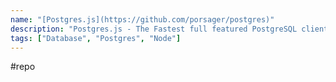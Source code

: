 ```yaml
---
name: "[Postgres.js](https://github.com/porsager/postgres)"
description: "Postgres.js - The Fastest full featured PostgreSQL client for Node.js, Deno, Bun and CloudFlare"
tags: ["Database", "Postgres", "Node"]
---
```

#repo